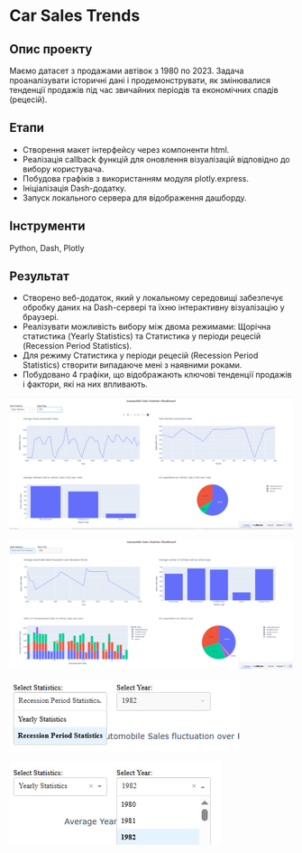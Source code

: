 # Car Sales Trends

## Опис проекту
Маємо датасет з продажами автівок з 1980 по 2023. Задача проаналізувати історичні дані і продемонструвати, як змінювалися тенденції продажів під час звичайних періодів та економічних спадів (рецесій). 

## Етапи 
- Створення макет інтерфейсу через компоненти html.
- Реалізація callback функцій для оновлення візуалізацій відповідно до вибору користувача.
- Побудова графіків з використанням модуля plotly.express.
- Ініціалізація Dash-додатку.
- Запуск локального сервера для відображення дашборду.

## Інструменти
Python, Dash, Plotly

## Результат
- Створено веб-додаток, який у локальному середовищі забезпечує обробку даних на Dash-сервері та їхню інтерактивну візуалізацію у браузері.
- Реалізувати можливість вибору між двома режимами: Щорічна статистика (Yearly Statistics) та Статистика у періоди рецесій (Recession Period Statistics).
- Для режиму Статистика у періоди рецесій (Recession Period Statistics) створити випадаюче мені з наявними роками.
- Побудовано 4 графіки, що відображають ключові тенденції продажів і фактори, які на них впливають.

![Photo 1](Images/page_1.jpg)

![Photo 2](Images/page_2.jpg)

![Photo 3](Images/dropdown_1.jpg)

![Photo 4](Images/dropdown_2.jpg)



